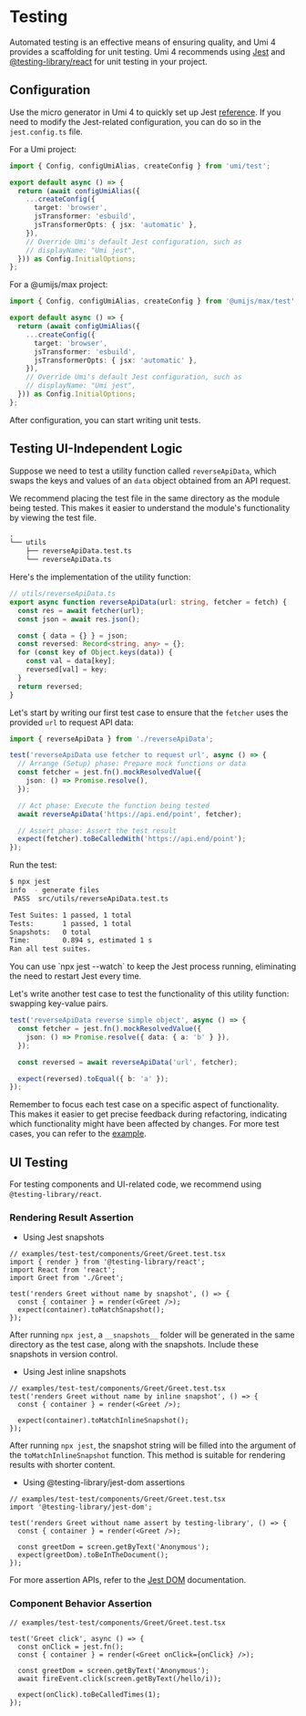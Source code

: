 # Testing

Automated testing is an effective means of ensuring quality, and Umi 4 provides a scaffolding for unit testing. Umi 4 recommends using [Jest](https://jestjs.io/) and [@testing-library/react](https://github.com/testing-library/react-testing-library) for unit testing in your project.

## Configuration

Use the micro generator in Umi 4 to quickly set up Jest [reference](./generator#jest-configuration-generator). If you need to modify the Jest-related configuration, you can do so in the `jest.config.ts` file.

<Tabbed>

For a Umi project:

```ts
import { Config, configUmiAlias, createConfig } from 'umi/test';

export default async () => {
  return (await configUmiAlias({
    ...createConfig({
      target: 'browser',
      jsTransformer: 'esbuild',
      jsTransformerOpts: { jsx: 'automatic' },
    }),
    // Override Umi's default Jest configuration, such as
    // displayName: "Umi jest",
  })) as Config.InitialOptions;
};
```

For a @umijs/max project:

```ts
import { Config, configUmiAlias, createConfig } from '@umijs/max/test';

export default async () => {
  return (await configUmiAlias({
    ...createConfig({
      target: 'browser',
      jsTransformer: 'esbuild',
      jsTransformerOpts: { jsx: 'automatic' },
    }),
    // Override Umi's default Jest configuration, such as
    // displayName: "Umi jest",
  })) as Config.InitialOptions;
};
```

</Tabbed>

After configuration, you can start writing unit tests.

## Testing UI-Independent Logic

Suppose we need to test a utility function called `reverseApiData`, which swaps the keys and values of an `data` object obtained from an API request.

We recommend placing the test file in the same directory as the module being tested. This makes it easier to understand the module's functionality by viewing the test file.

```txt
.
└── utils
    ├── reverseApiData.test.ts
    └── reverseApiData.ts
```

Here's the implementation of the utility function:

```ts
// utils/reverseApiData.ts
export async function reverseApiData(url: string, fetcher = fetch) {
  const res = await fetcher(url);
  const json = await res.json();

  const { data = {} } = json;
  const reversed: Record<string, any> = {};
  for (const key of Object.keys(data)) {
    const val = data[key];
    reversed[val] = key;
  }
  return reversed;
}
```

Let's start by writing our first test case to ensure that the `fetcher` uses the provided `url` to request API data:

```ts
import { reverseApiData } from './reverseApiData';

test('reverseApiData use fetcher to request url', async () => {
  // Arrange (Setup) phase: Prepare mock functions or data
  const fetcher = jest.fn().mockResolvedValue({
    json: () => Promise.resolve(),
  });

  // Act phase: Execute the function being tested
  await reverseApiData('https://api.end/point', fetcher);

  // Assert phase: Assert the test result
  expect(fetcher).toBeCalledWith('https://api.end/point');
});
```

Run the test:

```bash
$ npx jest
info  - generate files
 PASS  src/utils/reverseApiData.test.ts

Test Suites: 1 passed, 1 total
Tests:       1 passed, 1 total
Snapshots:   0 total
Time:        0.894 s, estimated 1 s
Ran all test suites.
```

<Message emoji="💡">
You can use `npx jest --watch` to keep the Jest process running, eliminating the need to restart Jest every time.
</Message>

Let's write another test case to test the functionality of this utility function: swapping key-value pairs.

```ts
test('reverseApiData reverse simple object', async () => {
  const fetcher = jest.fn().mockResolvedValue({
    json: () => Promise.resolve({ data: { a: 'b' } }),
  });

  const reversed = await reverseApiData('url', fetcher);

  expect(reversed).toEqual({ b: 'a' });
});
```

Remember to focus each test case on a specific aspect of functionality. This makes it easier to get precise feedback during refactoring, indicating which functionality might have been affected by changes. For more test cases, you can refer to the [example](https://github.com/umijs/umi/tree/master/examples/test-test/utils/reverseApiData.test.ts).

## UI Testing

For testing components and UI-related code, we recommend using `@testing-library/react`.

### Rendering Result Assertion

- Using Jest snapshots

```tsx
// examples/test-test/components/Greet/Greet.test.tsx
import { render } from '@testing-library/react';
import React from 'react';
import Greet from './Greet';

test('renders Greet without name by snapshot', () => {
  const { container } = render(<Greet />);
  expect(container).toMatchSnapshot();
});
```

After running `npx jest`, a `__snapshots__` folder will be generated in the same directory as the test case, along with the snapshots. Include these snapshots in version control.

- Using Jest inline snapshots

```tsx
// examples/test-test/components/Greet/Greet.test.tsx
test('renders Greet without name by inline snapshot', () => {
  const { container } = render(<Greet />);

  expect(container).toMatchInlineSnapshot();
});
```

After running `npx jest`, the snapshot string will be filled into the argument of the `toMatchInlineSnapshot` function. This method is suitable for rendering results with shorter content.

- Using @testing-library/jest-dom assertions

```tsx
// examples/test-test/components/Greet/Greet.test.tsx
import '@testing-library/jest-dom';

test('renders Greet without name assert by testing-library', () => {
  const { container } = render(<Greet />);

  const greetDom = screen.getByText('Anonymous');
  expect(greetDom).toBeInTheDocument();
});
```

For more assertion APIs, refer to the [Jest DOM](https://github.com/testing-library/jest-dom) documentation.

### Component Behavior Assertion

```tsx
// examples/test-test/components/Greet/Greet.test.tsx

test('Greet click', async () => {
  const onClick = jest.fn();
  const { container } = render(<Greet onClick={onClick} />);

  const greetDom = screen.getByText('Anonymous');
  await fireEvent.click(screen.getByText(/hello/i));

  expect(onClick).toBeCalledTimes(1);
});
```
